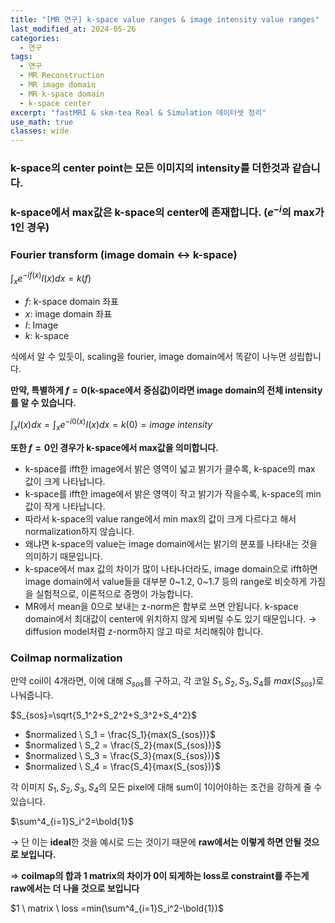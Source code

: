 ```yaml
---
title: "[MR 연구] k-space value ranges & image intensity value ranges"
last_modified_at: 2024-05-26
categories:
  - 연구
tags:
  - 연구
  - MR Reconstruction
  - MR image domain
  - MR k-space domain
  - k-space center
excerpt: "fastMRI & skm-tea Real & Simulation 데이터셋 정리"
use_math: true
classes: wide
---
```


### k-space의 center point는 모든 이미지의 intensity를 더한것과 같습니다.

### k-space에서 max값은 k-space의 center에 존재합니다. $(e^{-i}$의 max가 1인 경우)

### Fourier transform (image domain ↔ k-space)

$\int_xe^{-if(x)}I(x)dx =k(f)$

- $f$: k-space domain 좌표
- $x$: image domain 좌표
- $I$: Image
- $k$: k-space

식에서 알 수 있듯이, scaling을 fourier, image domain에서 똑같이 나누면 성립합니다.

**만약, 특별하게 $f=0$(k-space에서 중심값)이라면 image domain의 전체 intensity를 알 수 있습니다.**

$\int_xI(x)dx=\int_xe^{-i0(x)}I(x)dx =k(0)=image \ intensity$

**또한 $f=0$인 경우가 k-space에서 max값을 의미합니다.**

- k-space를 ifft한 image에서 밝은 영역이 넓고 밝기가 클수록, k-space의 max 값이 크게 나타납니다.
- k-space를 ifft한 image에서 밝은 영역이 작고 밝기가 작을수록, k-space의 min 값이 작게 나타납니다.
- 따라서 k-space의 value range에서 min max의 값이 크게 다르다고 해서 normalization하지 않습니다.
- 왜냐면 k-space의 value는 image domain에서는 밝기의 분포를 나타내는 것을 의미하기 때문입니다.
- k-space에서 max 값의 차이가 많이 나타나더라도, image domain으로 ifft하면 image domain에서 value들을 대부분 0~1.2, 0~1.7 등의 range로 비슷하게 가짐을 실험적으로, 이론적으로 증명이 가능합니다.
- MR에서 mean을 0으로 보내는 z-norm은 함부로 쓰면 안됩니다. k-space domain에서 최대값이 center에 위치하지 않게 되버릴 수도 있기 때문입니다. → diffusion model처럼 z-norm하지 않고 따로 처리해줘야 합니다.

### Coilmap normalization

만약 coil이 4개라면, 이에 대해 $S_{sos}$를 구하고, 각 코일 $S_1, S_2, S_3, S_4$를 $max(S_{sos})$로 나눠줍니다.

$S_{sos}=\sqrt{S_1^2+S_2^2+S_3^2+S_4^2}$

- $normalized \ S_1 = \frac{S_1}{max(S_{sos})}$
- $normalized \ S_2 = \frac{S_2}{max(S_{sos})}$
- $normalized \ S_3 = \frac{S_3}{max(S_{sos})}$
- $normalized \ S_4 = \frac{S_4}{max(S_{sos})}$

각 이미지 $S_1, S_2, S_3, S_4$의 모든 pixel에 대해 sum이 1이어야하는 조건을 강하게 줄 수 있습니다.

$\sum^4_{i=1}S_i^2=\bold{1}$

→ 단 이는 **ideal**한 것을 예시로 드는 것이기 때문에 **raw에서는 이렇게 하면 안될 것으로 보입니다.**

⇒ **coilmap의 합과 1 matrix의 차이가 0이 되게하는 loss로 constraint를 주는게 raw에서는 더 나을 것으로 보입니다**

$1 \ matrix \ loss =min(\sum^4_{i=1}S_i^2-\bold{1})$
